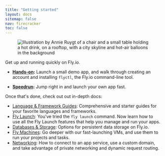 ```yaml
---
title: "Getting started"
layout: docs
sitemap: false
nav: firecracker
toc: false
---
```


<figure>
  <img src="/static/images/docs-guide.webp" srcset="/static/images/docs-guide@2x.webp 2x" alt="Illustration by Annie Ruygt of a chair and a small table holding a hot drink, on a rooftop, with a city skyline and hot-air balloons in the background">
</figure>

Get up and running quickly on Fly.io.

- **[Hands-on](/docs/hands-on/):** Launch a small demo app, and walk through creating an account and installing `flyctl`, the Fly.io command-line tool.

- **[Speedrun](/docs/speedrun/):** Jump right in and launch your own app fast.

Once that's done, check out out in-depth docs:

* [Language & Framework Guides](/docs/languages-and-frameworks/): Comprehensive and starter guides for your favorite languages and frameworks.
* [Fly Launch](/docs/apps): You've tried the `fly launch` command. Now learn how to use all the Fly Launch features that help you manage and run your apps.
* [Databases & Storage](/docs/database-storage-guides/): Options for persistent data storage on Fly.io.
* [Fly Machines](/docs/machines/): Go deeper with our fast-launching VMs, and use them to run your projects and tasks.
* [Networking](/docs/networking): How to connect to an app service, use a custom domain, and take advantage of private networking and dynamic request routing.
